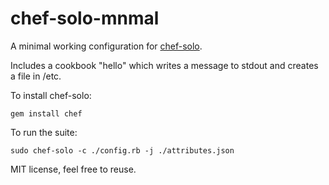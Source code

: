 # chef-solo-mnmal

A minimal working configuration for [chef-solo](http://docs.opscode.com/chef_solo.html).

Includes a cookbook "hello" which writes a message to stdout and creates a
file in /etc.

To install chef-solo:

    gem install chef

To run the suite:

    sudo chef-solo -c ./config.rb -j ./attributes.json

MIT license, feel free to reuse.

